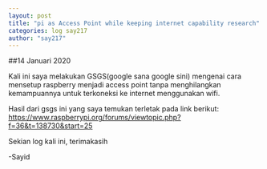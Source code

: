 ```yaml
---
layout: post
title: "pi as Access Point while keeping internet capability research"
categories: log say217
author: "say217"
---
```


##14 Januari 2020

Kali ini saya melakukan GSGS(google sana google sini) mengenai cara mensetup raspberry menjadi access point tanpa menghilangkan kemampuannya untuk terkoneksi ke internet menggunakan wifi.

Hasil dari gsgs ini yang saya temukan terletak pada link berikut:  
https://www.raspberrypi.org/forums/viewtopic.php?f=36&t=138730&start=25

Sekian log kali ini, terimakasih

-Sayid